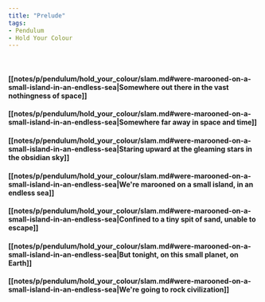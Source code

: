 ```yaml
---
title: "Prelude"
tags:
- Pendulum
- Hold Your Colour
---
```

&nbsp;
#### [[notes/p/pendulum/hold_your_colour/slam.md#were-marooned-on-a-small-island-in-an-endless-sea|Somewhere out there in the vast nothingness of space]]
#### [[notes/p/pendulum/hold_your_colour/slam.md#were-marooned-on-a-small-island-in-an-endless-sea|Somewhere far away in space and time]]
#### [[notes/p/pendulum/hold_your_colour/slam.md#were-marooned-on-a-small-island-in-an-endless-sea|Staring upward at the gleaming stars in the obsidian sky]]
#### [[notes/p/pendulum/hold_your_colour/slam.md#were-marooned-on-a-small-island-in-an-endless-sea|We're marooned on a small island, in an endless sea]]
#### [[notes/p/pendulum/hold_your_colour/slam.md#were-marooned-on-a-small-island-in-an-endless-sea|Confined to a tiny spit of sand, unable to escape]]
#### [[notes/p/pendulum/hold_your_colour/slam.md#were-marooned-on-a-small-island-in-an-endless-sea|But tonight, on this small planet, on Earth]]
#### [[notes/p/pendulum/hold_your_colour/slam.md#were-marooned-on-a-small-island-in-an-endless-sea|We're going to rock civilization]]
